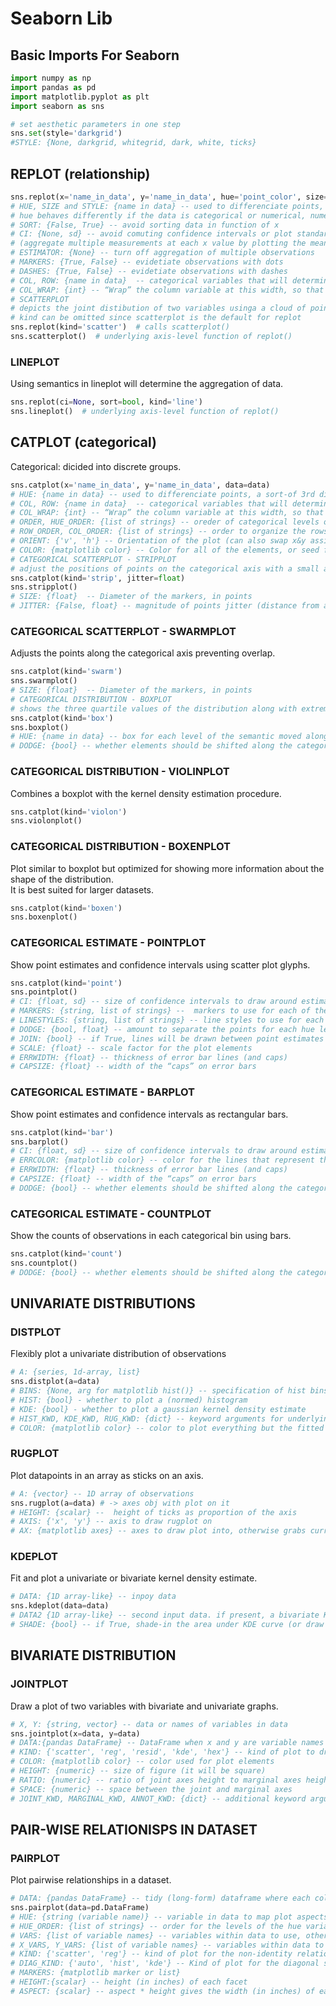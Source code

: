 # Seaborn Lib

## Basic Imports For Seaborn

```python
import numpy as np
import pandas as pd
import matplotlib.pyplot as plt
import seaborn as sns

# set aesthetic parameters in one step
sns.set(style='darkgrid')
#STYLE: {None, darkgrid, whitegrid, dark, white, ticks}
```

## REPLOT (relationship)

```python
sns.replot(x='name_in_data', y='name_in_data', hue='point_color', size='point_size', style='point_shape', data=data)
# HUE, SIZE and STYLE: {name in data} -- used to differenciate points, a sort-of 3rd dimention
# hue behaves differently if the data is categorical or numerical, numerical uses a color gradient
# SORT: {False, True} -- avoid sorting data in function of x
# CI: {None, sd} -- avoid comuting confidence intervals or plot standard deviation
# (aggregate multiple measurements at each x value by plotting the mean and the 95% confidence interval around the mean)
# ESTIMATOR: {None} -- turn off aggregation of multiple observations
# MARKERS: {True, False} -- evidetiate observations with dots
# DASHES: {True, False} -- evidetiate observations with dashes
# COL, ROW: {name in data}  -- categorical variables that will determine the grid of plots
# COL_WRAP: {int} -- “Wrap” the column variable at this width, so that the column facets span multiple rows. Incompatible with a row facet.
# SCATTERPLOT
# depicts the joint distibution of two variables usinga a cloud of points
# kind can be omitted since scatterplot is the default for replot
sns.replot(kind='scatter')  # calls scatterplot()
sns.scatterplot()  # underlying axis-level function of replot()
```

### LINEPLOT

Using semantics in lineplot will determine the aggregation of data.

```python
sns.replot(ci=None, sort=bool, kind='line')
sns.lineplot()  # underlying axis-level function of replot()
```

## CATPLOT (categorical)

Categorical: dicided into discrete groups.

```python
sns.catplot(x='name_in_data', y='name_in_data', data=data)
# HUE: {name in data} -- used to differenciate points, a sort-of 3rd dimention
# COL, ROW: {name in data}  -- categorical variables that will determine the grid of plots
# COL_WRAP: {int} -- “Wrap” the column variable at this width, so that the column facets span multiple rows. Incompatible with a row facet.
# ORDER, HUE_ORDER: {list of strings} -- oreder of categorical levels of the plot
# ROW_ORDER, COL_ORDER: {list of strings} -- order to organize the rows and/or columns of the grid in
# ORIENT: {'v', 'h'} -- Orientation of the plot (can also swap x&y assignement)
# COLOR: {matplotlib color} -- Color for all of the elements, or seed for a gradient palette
# CATEGORICAL SCATTERPLOT - STRIPPLOT
# adjust the positions of points on the categorical axis with a small amount of random “jitter”
sns.catplot(kind='strip', jitter=float)
sns.stripplot()
# SIZE: {float}  -- Diameter of the markers, in points
# JITTER: {False, float} -- magnitude of points jitter (distance from axis)
```

### CATEGORICAL SCATTERPLOT - SWARMPLOT

Adjusts the points along the categorical axis preventing overlap.

```py
sns.catplot(kind='swarm')
sns.swarmplot()
# SIZE: {float}  -- Diameter of the markers, in points
# CATEGORICAL DISTRIBUTION - BOXPLOT
# shows the three quartile values of the distribution along with extreme values
sns.catplot(kind='box')
sns.boxplot()
# HUE: {name in data} -- box for each level of the semantic moved along the categorical axis so they don’t overlap
# DODGE: {bool} -- whether elements should be shifted along the categorical axis if hue is used
```

### CATEGORICAL DISTRIBUTION - VIOLINPLOT

Combines a boxplot with the kernel density estimation procedure.

```py
sns.catplot(kind='violon')
sns.violonplot()
```

### CATEGORICAL DISTRIBUTION - BOXENPLOT

Plot similar to boxplot but optimized for showing more information about the shape of the distribution.  
It is best suited for larger datasets.

```py
sns.catplot(kind='boxen')
sns.boxenplot()
```

### CATEGORICAL ESTIMATE - POINTPLOT

Show point estimates and confidence intervals using scatter plot glyphs.

```py
sns.catplot(kind='point')
sns.pointplot()
# CI: {float, sd} -- size of confidence intervals to draw around estimated values, sd -> standard deviation
# MARKERS: {string, list of strings} --  markers to use for each of the hue levels
# LINESTYLES: {string, list of strings} -- line styles to use for each of the hue levels
# DODGE: {bool, float} -- amount to separate the points for each hue level along the categorical axis
# JOIN: {bool} -- if True, lines will be drawn between point estimates at the same hue level
# SCALE: {float} -- scale factor for the plot elements
# ERRWIDTH: {float} -- thickness of error bar lines (and caps)
# CAPSIZE: {float} -- width of the “caps” on error bars
```

### CATEGORICAL ESTIMATE - BARPLOT

Show point estimates and confidence intervals as rectangular bars.

```py
sns.catplot(kind='bar')
sns.barplot()
# CI: {float, sd} -- size of confidence intervals to draw around estimated values, sd -> standard deviation
# ERRCOLOR: {matplotlib color} -- color for the lines that represent the confidence interval
# ERRWIDTH: {float} -- thickness of error bar lines (and caps)
# CAPSIZE: {float} -- width of the “caps” on error bars
# DODGE: {bool} -- whether elements should be shifted along the categorical axis if hue is used
```

### CATEGORICAL ESTIMATE - COUNTPLOT

Show the counts of observations in each categorical bin using bars.

```py
sns.catplot(kind='count')
sns.countplot()
# DODGE: {bool} -- whether elements should be shifted along the categorical axis if hue is used
```

## UNIVARIATE DISTRIBUTIONS

### DISTPLOT

Flexibly plot a univariate distribution of observations

```py
# A: {series, 1d-array, list}
sns.distplot(a=data)
# BINS: {None, arg for matplotlib hist()} -- specification of hist bins, or None to use Freedman-Diaconis rule
# HIST: {bool} - whether to plot a (normed) histogram
# KDE: {bool} - whether to plot a gaussian kernel density estimate
# HIST_KWD, KDE_KWD, RUG_KWD: {dict} -- keyword arguments for underlying plotting functions
# COLOR: {matplotlib color} -- color to plot everything but the fitted curve in
```

### RUGPLOT

Plot datapoints in an array as sticks on an axis.

```py
# A: {vector} -- 1D array of observations
sns.rugplot(a=data) # -> axes obj with plot on it
# HEIGHT: {scalar} --  height of ticks as proportion of the axis
# AXIS: {'x', 'y'} -- axis to draw rugplot on
# AX: {matplotlib axes} -- axes to draw plot into, otherwise grabs current axes
```

### KDEPLOT

Fit and plot a univariate or bivariate kernel density estimate.

```py
# DATA: {1D array-like} -- inpoy data
sns.kdeplot(data=data)
# DATA2 {1D array-like} -- second input data. if present, a bivariate KDE will be estimated.
# SHADE: {bool} -- if True, shade-in the area under KDE curve (or draw with filled contours is bivariate)
```

## BIVARIATE DISTRIBUTION

### JOINTPLOT

Draw a plot of two variables with bivariate and univariate graphs.

```py
# X, Y: {string, vector} -- data or names of variables in data
sns.jointplot(x=data, y=data)
# DATA:{pandas DataFrame} -- DataFrame when x and y are variable names
# KIND: {'scatter', 'reg', 'resid', 'kde', 'hex'} -- kind of plot to draw
# COLOR: {matplotlib color} -- color used for plot elements
# HEIGHT: {numeric} -- size of figure (it will be square)
# RATIO: {numeric} -- ratio of joint axes height to marginal axes height
# SPACE: {numeric} -- space between the joint and marginal axes
# JOINT_KWD, MARGINAL_KWD, ANNOT_KWD: {dict} -- additional keyword arguments for the plot components
```

## PAIR-WISE RELATIONISPS IN DATASET

### PAIRPLOT

Plot pairwise relationships in a dataset.

```py
# DATA: {pandas DataFrame} -- tidy (long-form) dataframe where each column is a variable and each row is an observation
sns.pairplot(data=pd.DataFrame)
# HUE: {string (variable name)} -- variable in data to map plot aspects to different colors
# HUE_ORDER: {list of strings} -- order for the levels of the hue variable in the palette
# VARS: {list of variable names} -- variables within data to use, otherwise every column with numeric datatype
# X_VARS, Y_VARS: {list of variable names} -- variables within data to use separately for rows and columns of figure
# KIND: {'scatter', 'reg'} -- kind of plot for the non-identity relationships
# DIAG_KIND: {'auto', 'hist', 'kde'} -- Kind of plot for the diagonal subplots. default depends hue
# MARKERS: {matplotlib marker or list}
# HEIGHT:{scalar} -- height (in inches) of each facet
# ASPECT: {scalar} -- aspect * height gives the width (in inches) of each facet
```
